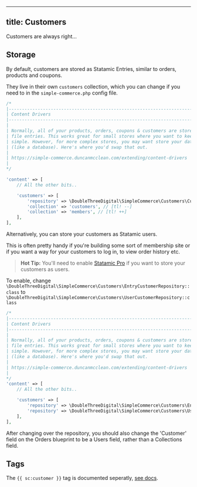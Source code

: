 
---
title: Customers
---

Customers are always right...

## Storage

By default, customers are stored as Statamic Entries, similar to orders, products and coupons.

They live in their own `customers` collection, which you can change if you need to in the `simple-commerce.php` config file.

```php
/*
|--------------------------------------------------------------------------
| Content Drivers
|--------------------------------------------------------------------------
|
| Normally, all of your products, orders, coupons & customers are stored as flat
| file entries. This works great for small stores where you want to keep everything
| simple. However, for more complex stores, you may want store your data somewhere else
| (like a database). Here's where you'd swap that out.
|
| https://simple-commerce.duncanmcclean.com/extending/content-drivers
|
*/

'content' => [
	// All the other bits..

    'customers' => [
        'repository' => \DoubleThreeDigital\SimpleCommerce\Customers\Customer::class,
        'collection' => 'customers', // [tl! --]
        'collection' => 'members', // [tl! ++]
    ],
],
```

Alternatively, you can store your customers as Statamic users.

This is often pretty handy if you're building some sort of membership site or if you want a way for your customers to log in, to view order history etc.

> **Hot Tip:** You'll need to enable [Statamic Pro](https://statamic.com/pricing) if you want to store your customers as users.

To enable, change `\DoubleThreeDigital\SimpleCommerce\Customers\EntryCustomerRepository::class` to `\DoubleThreeDigital\SimpleCommerce\Customers\UserCustomerRepository::class`

```php
/*
|--------------------------------------------------------------------------
| Content Drivers
|--------------------------------------------------------------------------
|
| Normally, all of your products, orders, coupons & customers are stored as flat
| file entries. This works great for small stores where you want to keep everything
| simple. However, for more complex stores, you may want store your data somewhere else
| (like a database). Here's where you'd swap that out.
|
| https://simple-commerce.duncanmcclean.com/extending/content-drivers
|
*/
'content' => [
	// All the other bits..

    'customers' => [
        'repository' => \DoubleThreeDigital\SimpleCommerce\Customers\EntryCustomerRepository::class, // [tl! --]
        'repository' => \DoubleThreeDigital\SimpleCommerce\Customers\UserCustomerRepository::class, // [tl! ++]
    ],
],
```

After changing over the repository, you should also change the 'Customer' field on the Orders blueprint to be a Users field, rather than a Collections field.

## Tags

The `{{ sc:customer }}` tag is documented seperatly, [see docs](https://simple-commerce.duncanmcclean.com/tags/customer).
